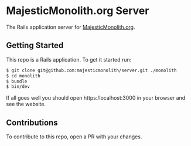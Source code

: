 # MajesticMonolith.org Server

The Rails application server for [MajesticMonolith.org](https://majesticmonolith.org/).

## Getting Started

This repo is a Rails application. To get it started run:

```sh
$ git clone git@github.com:majesticmonolith/server.git ./monolith
$ cd monolith
$ bundle
$ bin/dev
```

If all goes well you should open https:/localhost:3000 in your browser and see the website.

## Contributions

To contribute to this repo, open a PR with your changes.